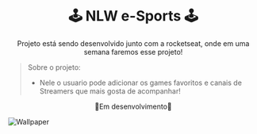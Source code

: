 <div align="center">
 <h1>🕹️ NLW e-Sports 🕹️</h1>
 <p>Projeto está sendo desenvolvido junto com a rocketseat, onde em uma semana faremos esse projeto!</P>
 </div>


> Sobre o projeto:
> * Nele o usuario pode  adicionar os games favoritos e canais de Streamers que mais gosta de acompanhar!


<p style="text-align:center;">🔧Em desenvolvimento🔧</p>
  


![Wallpaper](https://user-images.githubusercontent.com/107922389/190658557-dccde52c-acf8-4909-94e2-2092148772bb.png)
